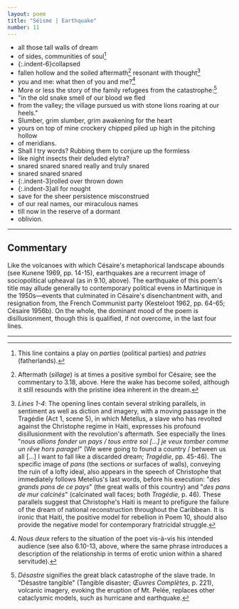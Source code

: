 ```yaml
---
layout: poem
title: "Séisme | Earthquake"
number: 11
---
```


- all those tall walls of dream
- of sides, communities of soul[^fn2]
- {:.indent-6}collapsed
- fallen hollow and the soiled aftermath[^fn3] resonant with thought[^fn1]
- you and me: what then of you and me?[^fn4]
- More or less the story of the family refugees from the catastrophe:[^fn5]
- "in the old snake smell of our blood we fled
- from the valley; the village pursued us with stone lions roaring at our heels."
- Slumber, grim slumber, grim awakening for the heart
- yours on top of mine crockery chipped piled up high in the pitching hollow
- of meridians.
- Shall I try words? Rubbing them to conjure up the formless
- like night insects their deluded elytra?
- snared snared snared really and truly snared
- snared snared snared
- {:.indent-3}rolled over thrown down
- {:.indent-3}all for nought
- save for the sheer persistence misconstrued
- of our real names, our miraculous names
- till now in the reserve of a dormant
- oblivion.

---

## Commentary

Like the volcanoes with which Césaire's metaphorical landscape abounds (see Kunene 1969, pp. 14-15), earthquakes are a recurrent image of sociopolitical upheaval (as in 9.10, above). The earthquake of this poem's title may allude generally to contemporary political evens in Martinique in the 1950s—events that culminated in Césaire's disenchantment with, and resignation from, the French Communist party (Kesteloot 1962, pp. 64-65; Césaire 1956b). On the whole, the dominant mood of the poem is disillusionment, though this is qualified, if not overcome, in the last four lines.

---

[^fn1]: *Lines 1-4*: The opening lines contain several striking parallels, in sentiment as well as diction and imagery, with a moving passage in the Tragédie (Act 1, scene 5), in which Metellus, a slave who has revolted against the Christophe regime in Haiti, expresses his profound disillusionment with the revolution's aftermath. See especially the lines "*nous allions fonder un pays / tous entre soi [...] je veux tomber comme un rêve hors parage!*" (We were going to found a country / between us all [...] I want to fall like a discarded dream; *Tragédie*, pp. 45-46). The specific image of *pans* (the sections or surfaces of walls), conveying the ruin of a lofty ideal, also appears in the speech of Christophe that immediately follows Metellus's last words, before his execution: "*des grands pans de ce pays*" (the great walls of this country) and "*des pans de mur calcinés*" (calcinated wall faces; both *Tragédie*, p. 46). These parallels suggest that Christophe's Haiti is meant to prefigure the failure of the dream of national reconstruction throughout the Caribbean. It is ironic that Haiti, the positive model for rebellion in Poem 10, should also provide the negative model for contemporary fratricidal struggle. 

[^fn2]: This line contains a play on *parties* (political parties) and *patries* (fatherlands).

[^fn3]: Aftermath (*sillage*) is at times a positive symbol for Césaire; see the commentary to 3.18, above. Here the wake has become soiled, although it still resounds with the pristine idea inherent in the dream.

[^fn4]: *Nous deux* refers to the situation of the poet vis-à-vis his intended audience (see also 6.10-13, above, where the same phrase introduces a description of the relationship in terms of erotic union within a shared servitude).

[^fn5]: *Désastre* signifies the great black catastrophe of the slave trade. In "Désastre tangible" (Tangible disaster; *Œuvres Complètes*, p. 221), volcanic imagery, evoking the eruption of Mt. Pelée, replaces other cataclysmic models, such as hurricane and earthquake.

[^fn6]: This segment of dialogue continues the theme of internecine strife. It too shares imagistic details with the *Tragédie*, notably an explicit parallel with "*cette odeur de sang seché*" (this odor of dried blood) in Christophe's speech mentioned above in connection with lines 1-4.

[^fn7]: *Lines 9-11*: This passage is reminiscent of Poem 6 in the image of a slumbering people, the amorous coupling of poet and audience ("le tien sur le mien"), and the ship metaphor in *tanguant*.

[^fn8]: *Lines 12-13*: The poet's rhetorical questions about the magical efficacy of words recall a passage in Cahier: "Des mots? quand nous manions des quartiers de monde, quand nous épousons des continent en délire" (Words? when we handle whole regions of the world, when we marry continents in delirium; p. 58). In both contexts, the power of words is assumed to complement revolutionary action.

[^fn9]: *Lines 14-21*: Despite the desperate state of imprisonment in which the poet and his people find themselves, the trap can be sprung if they utilize the precious reserves of spiritual strength residing in a submerged African identity. This strength is symbolized by nos *vrais noms*, which, not unlike the *armes* of Césaire's early lyric collection, are *miraculeux* in that they are capable of bringing about cultural regeneration. In many societies, possession of a true name is traditionally a source of magical power and control.
